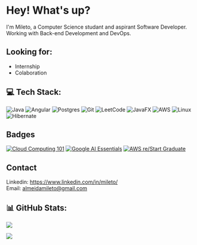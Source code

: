# Hey! What's up?
I'm Mileto, a Computer Science studant and aspirant Software Developer. Working with Back-end Development and DevOps.

## Looking for:

* Internship
* Colaboration

## 💻 Tech Stack:
![Java](https://img.shields.io/badge/java-%23ED8B00.svg?style=for-the-badge&logo=openjdk&logoColor=white) ![Angular](https://img.shields.io/badge/angular-%23DD0031.svg?style=for-the-badge&logo=angular&logoColor=white) ![Postgres](https://img.shields.io/badge/postgres-%23316192.svg?style=for-the-badge&logo=postgresql&logoColor=white) ![Git](https://img.shields.io/badge/git-%23F05033.svg?style=for-the-badge&logo=git&logoColor=white) ![LeetCode](https://img.shields.io/badge/LeetCode-000000?style=for-the-badge&logo=LeetCode&logoColor=#d16c06) ![JavaFX](https://img.shields.io/badge/javafx-%23FF0000.svg?style=for-the-badge&logo=javafx&logoColor=white) ![AWS](https://img.shields.io/badge/AWS-%23FF9900.svg?style=for-the-badge&logo=amazon-aws&logoColor=white) ![Linux](https://img.shields.io/badge/Linux-FCC624?style=for-the-badge&logo=linux&logoColor=black) ![Hibernate](https://img.shields.io/badge/Hibernate-59666C?style=for-the-badge&logo=Hibernate&logoColor=white) 

## Badges

[![Cloud Computing 101](https://images.credly.com/size/110x110/images/8d67bbf4-128b-4141-b5f1-1bc61bbfbaa6/image.png)](https://www.credly.com/badges/0ac89561-dbac-4846-b26c-dea8713fa094/public_url) [![Google AI Essentials](https://images.credly.com/size/110x110/images/ea3eec65-ddad-4242-9c59-1defac0fa2d9/image.png)](https://www.credly.com/badges/9485183f-1311-4a05-8841-6e38ea3d88fa/public_url) [![AWS re/Start Graduate](https://images.credly.com/size/110x110/images/44e2c252-5d19-4574-9646-005f7225bf53/image.png)](https://www.credly.com/badges/ffe230f0-1e8d-4ec3-ac20-1077db99bc62/public_url)

## Contact
Linkedin: https://www.linkedin.com/in/mileto/ <br>
Email: almeidamileto@gmail.com

## 📊 GitHub Stats:
![](https://github-readme-stats.vercel.app/api?username=MiletoAlmeida&theme=dark&hide_border=false&include_all_commits=false&count_private=false)<br/>

![](https://github-readme-stats.vercel.app/api/top-langs/?username=MiletoAlmeida&theme=dark&hide_border=false&include_all_commits=false&count_private=false&layout=compact)
